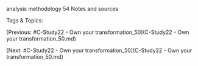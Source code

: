   analysis methodology
54  Notes and 
  sources

   Tags & Topics:
   

[Previous: #C-Study22 - Own your transformation_50](C-Study22 - Own your transformation_50.md)

[Next: #C-Study22 - Own your transformation_50](C-Study22 - Own your transformation_50.md)